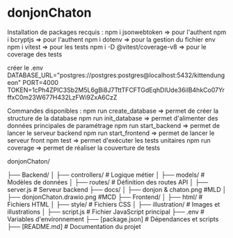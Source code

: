 # donjonChaton

Installation de packages recquis :
npm i jsonwebtoken => pour l'authent
npm i bcryptjs => pour l'authent
npm i dotenv => pour la gestion du fichier env
npm i vitest => pour les tests
npm i -D @vitest/coverage-v8 => pour le coverage des tests

créer le .env
DATABASE_URL="postgres://postgres:postgres@localhost:5432/kittendungeon"
PORT=4000
TOKEN=1cPh4ZPlC3Sb2M5L6gBi8J7TttTFCFTGdEqhDIUde36ilB4hkCo07YrffxC0m23W677H432LzFWi9ZxA6CzZ

Commandes disponibles :
npm run create_database => permet de créer la structure de la database
npm run init_database => permet d'alimenter des données principales de paramétrage
npm run start_backend => permet de lancer le serveur backend
npm run start_frontend => permet de lancer le serveur front
npm test => permet d'exécuter les tests unitaires
npm run coverage => permet de réaliser la couverture de tests


donjonChaton/

├── Backend/
│   ├── controllers/         # Logique métier
│   ├── models/              # Modèles de données
│   ├── routes/              # Définition des routes API
│   ├── server.js            # Serveur backend
├── docs/
│   ├── donjon & chaton.png      #MLD
│   ├── donjonChaton.drawio.png  #MCD
├── Frontend/
│   ├── html/                # Fichiers HTML
│   ├── style/               # Fichiers CSS
│   ├── illustration/        # Images et illustrations
│   ├── script.js            # Fichier JavaScript principal
├── .env                     # Variables d'environnement
├── [package.json] # Dépendances et scripts
├── [README.md] # Documentation du projet


